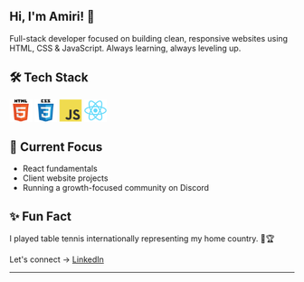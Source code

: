 ## Hi, I'm Amiri! 👋

Full-stack developer focused on building clean, responsive websites using HTML, CSS & JavaScript. Always learning, always leveling up.


## 🛠️ Tech Stack  
<div align="left">
  <img src="https://raw.githubusercontent.com/devicons/devicon/master/icons/html5/html5-original-wordmark.svg" alt="html5 icon" width="40" height="40"/>
  <img src="https://raw.githubusercontent.com/devicons/devicon/master/icons/css3/css3-original-wordmark.svg" alt="css3 icon" width="40" height="40"/>
  <img src="https://raw.githubusercontent.com/devicons/devicon/master/icons/javascript/javascript-original.svg" alt="javascript icon" width="40" height="40"/>
  <img src="https://raw.githubusercontent.com/devicons/devicon/master/icons/react/react-original.svg" alt="react icon" width="40" height="40"/>
</div>


## 🌱 Current Focus  
- React fundamentals  
- Client website projects
- Running a growth-focused community on Discord


## ✨ Fun Fact  
I played table tennis internationally representing my home country. 🏓🏆


Let's connect → [LinkedIn](https://www.linkedin.com/in/amirihoare/)

---

<!-- GitHub stats from https://github.com/anuraghazra/github-readme-stats -->
<!-- [![Amiri's GitHub stats](https://github-readme-stats.vercel.app/api?username=amirihoare&theme=radical&hide_icons=true)](https://github.com/amirihoare/github-readme-stats) -->
